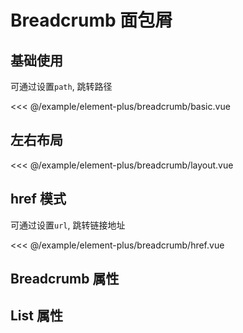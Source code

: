 # Breadcrumb 面包屑

## 基础使用

可通过设置`path`, 跳转路径

<demo md src="breadcrumb/basic">

<<< @/example/element-plus/breadcrumb/basic.vue

</demo>

## 左右布局

<demo md src="breadcrumb/layout">

<<< @/example/element-plus/breadcrumb/layout.vue
</demo>

## href 模式

可通过设置`url`, 跳转链接地址

<demo md src="breadcrumb/href">

<<< @/example/element-plus/breadcrumb/href.vue
</demo>

## Breadcrumb 属性

<v-table type="attrs" :data="[
  { attr :'list', dec: 'list 属性', type: 'array', optional: '-', default: '[]' },
]" />

## List 属性

<v-table type="attrs" :data="[
  { attr :'title', dec: '标题', type: 'string', optional: '-', default: '' },
  { attr :'path', dec: '跳转路径', type: 'string', optional: '-', default: '' },
  { attr :'url', dec: '跳转链接', type: 'string', optional: '-', default: '' },
]" />
